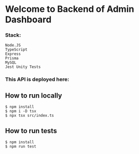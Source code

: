 # Welcome to Backend of Admin Dashboard

### Stack:
    Node.JS
    TypeScript
    Express
    Prisma
    MySQL
    Jest Unity Tests

### This API is deployed here: 

## How to run locally

    $ npm install
    $ npm i -D tsx    
    $ npx tsx src/index.ts

##  How to run tests
    $ npm install
    $ npm run test